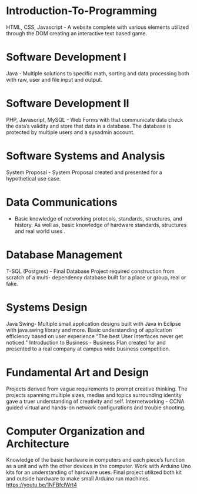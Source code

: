 # Introduction-To-Programming
HTML, CSS, Javascript - A website complete  with various elements utilized through the DOM creating an interactive text based game.
# Software Development I 
Java - Multiple solutions to specific math, sorting and data processing both with raw, user and file input and output.
# Software Development II 
PHP, Javascript, MySQL - Web Forms with that communicate data check the data’s validity and store that data in a database. The database is protected by multiple users and a sysadmin account.
# Software Systems and Analysis 
System Proposal - System Proposal created and presented for a hypothetical use case.
# Data Communications 
- Basic knowledge of networking protocols, standards, structures, and history. As well as, basic knowledge of hardware standards, structures and real world uses .
# Database Management
T-SQL (Postgres) - Final Database Project required construction from scratch of a multi- dependency database built for a place or group, real or fake.
# Systems Design 
Java Swing- Multiple small application designs built with Java in Eclipse with java.swing library and more. Basic understanding of application efficiency based on user experience “The best User Interfaces never get noticed.” Introduction to Business - Business Plan created for and presented to a real company at campus wide business competition.
# Fundamental Art and Design 
Projects derived from vague requirements to prompt creative thinking. The projects spanning multiple sizes, medias and topics surrounding identity gave a truer understanding of creativity and self. Internetworking - CCNA guided virtual and hands-on network configurations and trouble shooting.
# Computer Organization and Architecture 
Knowledge of the basic hardware in computers and each piece’s function as a unit and with the other devices in the computer. Work with Arduino Uno kits for an understanding of hardware uses. Final project utilized both kit and outside hardware to make small Arduino run machines. https://youtu.be/1NFBfclWrt4